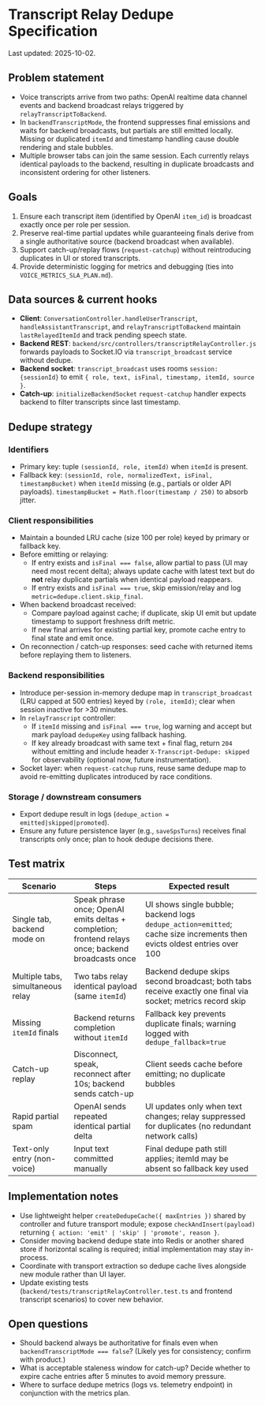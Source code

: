 # Transcript Relay Dedupe Specification

Last updated: 2025-10-02.

## Problem statement

- Voice transcripts arrive from two paths: OpenAI realtime data channel events and backend broadcast relays triggered by `relayTranscriptToBackend`.
- In `backendTranscriptMode`, the frontend suppresses final emissions and waits for backend broadcasts, but partials are still emitted locally. Missing or duplicated `itemId` and timestamp handling cause double rendering and stale bubbles.
- Multiple browser tabs can join the same session. Each currently relays identical payloads to the backend, resulting in duplicate broadcasts and inconsistent ordering for other listeners.

## Goals

1. Ensure each transcript item (identified by OpenAI `item_id`) is broadcast exactly once per role per session.
2. Preserve real-time partial updates while guaranteeing finals derive from a single authoritative source (backend broadcast when available).
3. Support catch-up/replay flows (`request-catchup`) without reintroducing duplicates in UI or stored transcripts.
4. Provide deterministic logging for metrics and debugging (ties into `VOICE_METRICS_SLA_PLAN.md`).

## Data sources & current hooks

- **Client**: `ConversationController.handleUserTranscript`, `handleAssistantTranscript`, and `relayTranscriptToBackend` maintain `lastRelayedItemId` and track pending speech state.
- **Backend REST**: `backend/src/controllers/transcriptRelayController.js` forwards payloads to Socket.IO via `transcript_broadcast` service without dedupe.
- **Backend socket**: `transcript_broadcast` uses rooms `session:{sessionId}` to emit `{ role, text, isFinal, timestamp, itemId, source }`.
- **Catch-up**: `initializeBackendSocket` `request-catchup` handler expects backend to filter transcripts since last timestamp.

## Dedupe strategy

### Identifiers

- Primary key: tuple `(sessionId, role, itemId)` when `itemId` is present.
- Fallback key: `(sessionId, role, normalizedText, isFinal, timestampBucket)` when `itemId` missing (e.g., partials or older API payloads). `timestampBucket = Math.floor(timestamp / 250)` to absorb jitter.

### Client responsibilities

- Maintain a bounded LRU cache (size 100 per role) keyed by primary or fallback key.
- Before emitting or relaying:
  - If entry exists and `isFinal === false`, allow partial to pass (UI may need most recent delta); always update cache with latest text but do **not** relay duplicate partials when identical payload reappears.
  - If entry exists and `isFinal === true`, skip emission/relay and log `metric=dedupe.client.skip_final`.
- When backend broadcast received:
  - Compare payload against cache; if duplicate, skip UI emit but update timestamp to support freshness drift metric.
  - If new final arrives for existing partial key, promote cache entry to final state and emit once.
- On reconnection / catch-up responses: seed cache with returned items before replaying them to listeners.

### Backend responsibilities

- Introduce per-session in-memory dedupe map in `transcript_broadcast` (LRU capped at 500 entries) keyed by `(role, itemId)`; clear when session inactive for >30 minutes.
- In `relayTranscript` controller:
  - If `itemId` missing and `isFinal === true`, log warning and accept but mark payload `dedupeKey` using fallback hashing.
  - If key already broadcast with same text + final flag, return `204` without emitting and include header `X-Transcript-Dedupe: skipped` for observability (optional now, future instrumentation).
- Socket layer: when `request-catchup` runs, reuse same dedupe map to avoid re-emitting duplicates introduced by race conditions.

### Storage / downstream consumers

- Export dedupe result in logs (`dedupe_action = emitted|skipped|promoted`).
- Ensure any future persistence layer (e.g., `saveSpsTurns`) receives final transcripts only once; plan to hook dedupe decisions there.

## Test matrix

| Scenario | Steps | Expected result |
| --- | --- | --- |
| Single tab, backend mode on | Speak phrase once; OpenAI emits deltas + completion; frontend relays once; backend broadcasts once | UI shows single bubble; backend logs `dedupe_action=emitted`; cache size increments then evicts oldest entries over 100 |
| Multiple tabs, simultaneous relay | Two tabs relay identical payload (same `itemId`) | Backend dedupe skips second broadcast; both tabs receive exactly one final via socket; metrics record skip |
| Missing `itemId` finals | Backend returns completion without `itemId` | Fallback key prevents duplicate finals; warning logged with `dedupe_fallback=true` |
| Catch-up replay | Disconnect, speak, reconnect after 10s; backend sends catch-up | Client seeds cache before emitting; no duplicate bubbles |
| Rapid partial spam | OpenAI sends repeated identical partial delta | UI updates only when text changes; relay suppressed for duplicates (no redundant network calls) |
| Text-only entry (non-voice) | Input text committed manually | Final dedupe path still applies; itemId may be absent so fallback key used |

## Implementation notes

- Use lightweight helper `createDedupeCache({ maxEntries })` shared by controller and future transport module; expose `checkAndInsert(payload)` returning `{ action: 'emit' | 'skip' | 'promote', reason }`.
- Consider moving backend dedupe state into Redis or another shared store if horizontal scaling is required; initial implementation may stay in-process.
- Coordinate with transport extraction so dedupe cache lives alongside new module rather than UI layer.
- Update existing tests (`backend/tests/transcriptRelayController.test.ts` and frontend transcript scenarios) to cover new behavior.

## Open questions

- Should backend always be authoritative for finals even when `backendTranscriptMode === false`? (Likely yes for consistency; confirm with product.)
- What is acceptable staleness window for catch-up? Decide whether to expire cache entries after 5 minutes to avoid memory pressure.
- Where to surface dedupe metrics (logs vs. telemetry endpoint) in conjunction with the metrics plan.
